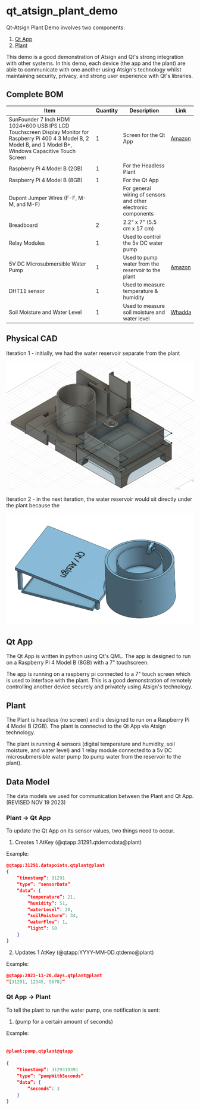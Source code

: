 # qt_atsign_plant_demo

Qt-Atsign Plant Demo involves two components:
1. [Qt App](#qt-app)
2. [Plant](#plant)

This demo is a good demonstration of Atsign and Qt's strong integration with other systems. In this demo, each device (the app and the plant) are able to communicate with one another using Atsign's technology whilst maintaining security, privacy, and strong user experience with Qt's libraries. 

## Complete BOM

| Item | Quantity | Description | Link |
| ---- | -------- | ----------- | ---- |
| SunFounder 7 Inch HDMI 1024×600 USB IPS LCD Touchscreen Display Monitor for Raspberry Pi 400 4 3 Model B, 2 Model B, and 1 Model B+, Windows Capacitive Touch Screen | 1 | Screen for the Qt App | [Amazon](https://www.amazon.ca/gp/product/B07Y889J3X/ref=ppx_yo_dt_b_search_asin_title?ie=UTF8&th=1) |
| Raspberry Pi 4 Model B (2GB) | 1 | For the Headless Plant | |
| Raspberry Pi 4 Model B (8GB) | 1 | For the Qt App | |
| Dupont Jumper Wires (F-F, M-M, and M-F) |  | For general wiring of sensors and other electronic components | |
| Breadboard | 2 | 2.2" x 7" (5.5 cm x 17 cm) | |
| Relay Modules | 1 | Used to control the 5v DC water pump | |
| 5V DC Microsubmersible Water Pump | 1 | Used to pump water from the reservoir to the plant | [Amazon](https://www.amazon.ca/Micro-Submersible-Water-Tubing-Garden/dp/B095VSB54J/ref=sr_1_6?keywords=5v+dc+water+pump&qid=1705336213&sr=8-6) | 
| DHT11 sensor | 1 | Used to measure temperature & humidity | |
| Soil Moisture and Water Level | 1 | Used to measure soil moisture and water level | [Whadda](https://whadda.com/product/soil-moisture-sensor-water-level-sensor-module-wpse303/) |

## Physical CAD

Iteration 1 - initially, we had the water reservoir separate from the plant

![Alt text](image-1.png)

Iteration 2 - in the next iteration, the water reservoir would sit directly under the plant because the 

![iteration 2](image.png)

## Qt App

The Qt App is written in python using Qt's QML. The app is designed to run on a Raspberry Pi 4 Model B (8GB) with a 7" touchscreen.

The app is running on a raspberry pi connected to a 7" touch screen which is used to interface with the plant. This is a good demonstration of remotely controlling another device securely and privately using Atsign's technology. 

## Plant

The Plant is headless (no screen) and is designed to run on a Raspberry Pi 4 Model B (2GB). The plant is connected to the Qt App via Atsign technology.

The plant is running 4 sensors (digital temperature and humidity, soil moisture, and water level) and 1 relay module connected to a 5v DC microsubmersible water pump (to pump water from the reservoir to the plant).

## Data Model

The data models we used for communication between the Plant and Qt App. (REVISED NOV 19 2023)

### Plant → Qt App

To update the Qt App on its sensor values, two things need to occur.

1. Creates 1 AtKey (@qtapp:31291.qtdemodata@plant)

Example:
```json
@qtapp:31291.datapoints.qtplant@plant
{
    “timestamp”: 31291
    “type”: “sensorData”
    “data”: {
        “temperature”: 21,
        “humidity”: 51,
        “waterLevel”: 20,
        “soilMoisture”: 34,
        “waterFlow”: 1,
        “light”: 50
    }
}
```

2. Updates 1 AtKey (@qtapp:YYYY-MM-DD.qtdemo@plant)

Example:
```json
@qtapp:2023-11-20.days.qtplant@plant
“[31291, 12345, 5678]”
```



### Qt App → Plant

To tell the plant to run the water pump, one notification is sent:

1. (pump for a certain amount of seconds)

Example:

```json

@plant:pump.qtplant@qtapp

{
    “timestamp”: 3129319391
    “type”: “pumpWithSeconds”
    “data”: {
        “seconds”: 3
    }
}
```

